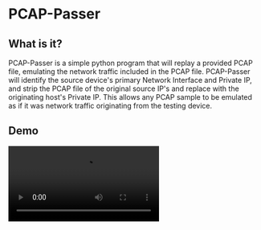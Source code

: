 # PCAP-Passer

## What is it? 
PCAP-Passer is a simple python program that will replay a provided PCAP file, emulating the network traffic included in the PCAP file. PCAP-Passer will identify the source device's primary Network Interface and Private IP, and strip the PCAP file of the original source IP's and replace with the originating host's Private IP. This allows any PCAP sample to be emulated as if it was network traffic originating from the testing device. 

## Demo
<video src="Recording%202024-09-02%20102004.mp4" controls="controls" style="max-width: 100%; height: auto;">
   Your browser does not support the video tag.
</video>



